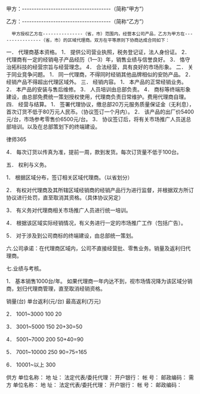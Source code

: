 
 


甲方：-------------------------------------（简称“甲方”）


乙方：-------------------------------------（简称“乙方”）


      甲方授权乙方在---------------（省，市）范围内，经营本公司产品，乙方为甲方在----------------（省，市）的区域代理商。双方在平等原则下协商达成合同如下：
一． 代理商基本资格。
1． 提供公司营业执照，税务登记证，法人身份证。
2． 代理商有一定的经销电子产品经历（1—3）年，销售业绩与信誉良好。
3． 恪守治拓科技的经营宗旨与经营理念。
4． 合法经营，具有良好的市场形象。
二． 关于同业竞争问题。
1． 同一代理商，不得同时经销其他品牌相似的安防产品。
2． 经销产品不得超出代理区域外。
三． 经销内容。
1． 本产品的正常经销业务。
2． 本产品的安装与售后维修。
3． 人员培训由总部负责。
4． 商标等终端形象建设，由总部免费统一策划授权使用，代理商负责日常维护。费用代理商自理。
四． 经营与结算。
1． 签署代理协议，缴总部20万元服务质量保证金（无利息），首次订货不低于80万元人民币。（协议签订一个月内）。
2． 该产品的出厂价5400元/台，市场参考零售价6500元/台。
3． 协议签订后，将有关市场推广人员送总部培训。以及在总部策划下的终端建设。




 
律师365






4． 每次订货以传真为准，提前一周，款到发货。每次订货量不低于100台。

五． 权利与义务。

1． 根据区域分布，签订相关区域代理商。（以省划分）

2． 有权对代理商及其所辖区域经销商的经销产品行为进行监督，并根据双方所订协议进行处罚，直至取消其资格。（具体协议另定）

3． 有义务对代理商相关市场推广人员进行统一培训。

4． 根据该区域实际经销情况，有义务进行一定的市场推广工作（包括广告）。

5． 对于涉及到公司商标的终端建设，由总部统一策划。

六.公司承诺：在代理商区域内，公司不直接经营批、零售业务。销量及返利归代理商。

七.业绩与考核。

1． 基本销售1000台/年。 如果代理商一年内达不到，视市场情况降为该区域分销商，划归代理商管理，直至取消经销资格。

销量(台)     单台返利(元/台)   最高返利(万元)

2． 1001~3000        100             20

3． 3001~5000        150            20+30=50

4． 5001~7000        200            50+40=90

5． 7001~10000       250            90=75=165

6． 10001~以上       300          

 







供方
单位名称：
地    址：
法定代表/委托代理：
开户银行：
帐    号：
邮政编码： 需方
单位名称：
地    址：
法定代表/委托代理：
开户银行：
帐    号：
邮政编码：
  




 


 

 
 
 
 
 
  


  
 

  


  


  
 
 
 
 

